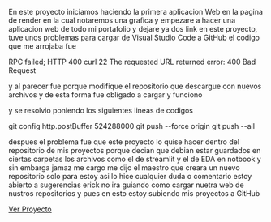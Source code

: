 En este proyecto iniciamos haciendo la primera aplicacion Web en la pagina de render en la cual notaremos una grafica y empezare a hacer una aplicacion web de todo mi portafolio y dejare ya dos link en este proyecto, tuve unos problemas para cargar de Visual Studio Code a GitHub el codigo que me arrojaba fue 

RPC failed; HTTP 400 curl 22 The requested URL returned error: 400 Bad Request

y al parecer fue porque modifique el repositorio que descargue con nuevos archivos y de esta forma fue obligado a cargar y funciono

y se resolvio poniendo los siguientes lineas de codigos 

git config http.postBuffer 524288000 
git push --force origin 
git push --all

despues el problema fue que este proyecto lo quise hacer dentro del repositorio de mis proyectos porque decian que debian estar guardados en ciertas carpetas los archivos como el de streamlit y el de EDA en notbook y sin embarga jamaz me cargo me dijo el maestro que creara un nuevo repositorio solo para estoy asi lo hice cualquier duda o comentario estoy abierto a sugerencias erick no ira guiando como cargar nuetra web de nustros repositorios y pues en esto estoy subiendo mis proyectos a GitHub

[Ver Proyecto](https://notebooks-o54z.onrender.com)